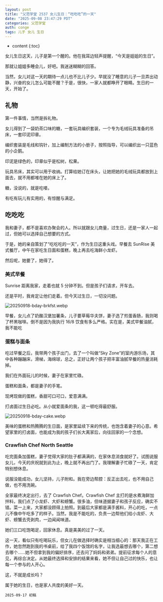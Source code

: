 ```yaml
---
layout: post
title: "父范学堂 2537 女儿生日：“吃吃吃”的一天"
date: "2025-09-08 23:47:29 PDT"
categories: 父范学堂
auth: conge
tags: 儿子 女儿 生日
---
```

* content
{:toc}

女儿生日这天，儿子是第一个醒的。他在我耳边轻声提醒，“今天是姐姐的生日”。

那就让姐姐多睡会儿，好吧。我迷迷糊糊的回答。

当然，女儿对这一天的期待一点儿也不比儿子少。早就没了睡意的儿子一旦弄出动静，兴奋的女儿怎么可能不醒？于是，很快，一家人就都睁开了眼睛。生日的一天，开始了。




## 礼物

第一件事情，当然是拆礼物。

女儿得到了一袋奶茶口味的糖，一套玩具编织套装，一个专为毛绒玩具准备的吊床，一套印泥印章。

编织套装是毛线和钩针，加上编制方法的小册子，按照指导，可以编织出一只蓝色的小企鹅。

印泥是绿色的，印章似乎是松树，松果。

玩具吊床，其实可以用于收纳。打算给她订在床头，让她把她的毛绒玩具都放到上面去，就不用都堆在她的床上了。

糖，没说的，就是吃喽。

有吃有玩儿有实用的，有惊醒与满足。

## 吃吃吃

我和妻子，都不是喜欢办聚会的人。所以就跟女儿商量，过生日，还是一家人一起过，但她可以选择自己想要的方式。

于是，她的亲自策划了“吃吃吃的一天”，作为生日这重头戏。早餐去 SunRise 美式餐厅，中午在家吃生日面和蛋糕，晚上再去吃海鲜小龙虾。

然后呢，她要了，她得了。

### 美式早餐

Sunrise 距离我家，走着也就 5 分钟不到。但是孩子们请求，开车去。

还是平时，我肯定让他们走着。但今天过生日，一切没问题。

![20250918-bday-brkfst.webp](https://s2.loli.net/2025/09/18/BcTDt4uWxmPiSho.webp)

早餐，女儿点了奶酪汉堡加薯条，儿子要草莓华夫饼，妻子选了煎蛋香肠，我则喝了杯黑咖啡。倒不是因为我执行 16/8 饮食有多么严格。实在是，美式早餐油腻，我不能吃

### 蛋糕与面条

吃过早餐之后，我带两个孩子出门，去了一个叫做“Sky Zone”的室内游乐场，其中各种蹦蹦床，滑梯，海绵球，总之，正好让两个孩子把丰富油腻早餐的热量消耗掉。

我们在外面玩儿的时候，妻子在家里忙碌。

蛋糕和面条，都是妻子的手笔。

现烤现做的蛋糕，香甜可口可口，爱意满满。

打卤面过生日必吃。从小就爱面条的我，这一顿吃得最舒服。

![20250918-bday-cake.webp](https://s2.loli.net/2025/09/18/6mkxPfQB5FZKGID.webp)

美味的蛋糕和热腾腾的生日面，是家里延续下来的传统，也饱含着妻子的心意。希望家里的打卤面，也能成为我的孩子们长大离家后，向往回家的一个念想。

### Crawfish Chef North Seattle

吃完面条加蛋糕，妻子觉得大家的肚子都满满的，在家休息消食就好了。试图说服女儿，今天的庆祝就到此为止，晚上就不再出门了。我理解妻子忙碌了一天，肯定特别想休息。

说服没能成功，女儿坚持，儿子附和。我在旁边帮腔：反正出去吃，也不用自己做，也不用洗碗。

全家最终决定出行，去了 Crawfish Chef。Crawfish Chef 主打的是水煮海鲜加拌料，我们点了小龙虾、大虾和螃蟹。很多油，但味道据妻子和孩子反应，确实不错。菜一上来，大家都没顾得上拍照。到最后大家都是满手酱料，开心的吃，一点儿不像中午吃多了的样子。当然，我是不能吃的，负责一边帮他们给小龙虾、大虾、螃蟹去壳剥肉，一边闻闻味道。

她们三口吃饱喝足，回家休息。真是美美的过了一天。

这一天，看似只有吃喝玩乐，但女儿在做选择时确实是相当细心的：那天我正在工作，她忽然跑到我的书桌前，给了我四个饭馆的名字，让我选最想去哪个，第二想去哪个……她不但拿到我的偏好排序，还去问了妈妈和弟弟。提前征求每个人的意见，再综合决定。从她最终选择和安排的结果来看，她不但让自己过的快乐，也让每一个参与的人开心。

这，不就是成长吗？

属于她的生日，也是家人共度的美好一天。

```
2025-09-17 初稿
```
